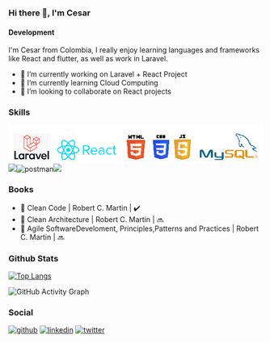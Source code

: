 ### Hi there 👋, I'm Cesar
#### Development


I'm Cesar from Colombia, I really enjoy learning languages and frameworks like React and flutter, as well as work in Laravel.

- 🔭 I’m currently working on Laravel + React Project 
- 🌱 I’m currently learning Cloud Computing 
- 👯 I’m looking to collaborate on React projects 

### Skills

![Development](https://github.com/cesarol8/cesarol8/blob/main/tech%202.png?raw=true) <img src="https://camo.githubusercontent.com/04d74fa252ccfc767a20a5719365205c5251294b38c3d91d213491b24200e595/68747470733a2f2f696d672e69636f6e73382e636f6d2f636f6c6f722f34382f3030303030302f66697265626173652e706e67" data-canonical-src="https://img.icons8.com/color/48/000000/firebase.png" style="max-width:100%;"><img src="https://camo.githubusercontent.com/93b32389bf746009ca2370de7fe06c3b5146f4c99d99df65994f9ced0ba41685/68747470733a2f2f7777772e766563746f726c6f676f2e7a6f6e652f6c6f676f732f676574706f73746d616e2f676574706f73746d616e2d69636f6e2e737667" alt="postman" width="45" height="45" data-canonical-src="https://www.vectorlogo.zone/logos/getpostman/getpostman-icon.svg" style="max-width:100%;"><img src="https://camo.githubusercontent.com/bc60041f5ea7b022c6419b73a15aaac12a2ede682867ec0d3e3c9ec374dce54b/68747470733a2f2f696d672e69636f6e73382e636f6d2f636f6c6f722f34382f3030303030302f6769742e706e67" data-canonical-src="https://img.icons8.com/color/48/000000/git.png" style="max-width:100%;">



### Books
- 📘 Clean Code | Robert C. Martin | ✔️
- 📗 Clean Architecture | Robert C. Martin | 🔜
- 📙 Agile SoftwareDeveloment, Principles,Patterns and Practices | Robert C. Martin | 🔜

### Github Stats
[![Top Langs](https://github-readme-stats.vercel.app/api/top-langs/?username=cesarol8)](https://github.com/anuraghazra/github-readme-stats)

![GitHub Activity Graph](https://activity-graph.herokuapp.com/graph?username=cesarol8)  

### Social
[<img src='https://cdn.jsdelivr.net/npm/simple-icons@3.0.1/icons/github.svg' alt='github' height='40'>](https://github.com/cesarol8)  [<img src='https://cdn.jsdelivr.net/npm/simple-icons@3.0.1/icons/linkedin.svg' alt='linkedin' height='40'>](https://www.linkedin.com/in/john-cesar-osorio-web-developer-3b817568/)  [<img src='https://cdn.jsdelivr.net/npm/simple-icons@3.0.1/icons/twitter.svg' alt='twitter' height='40'>](https://twitter.com/cesarol8)  





